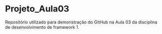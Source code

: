 # Projeto_Aula03
Repositório utilizado para demonstração do GitHub na Aula 03 da disciplina de desenvolvimento de framework 1.
